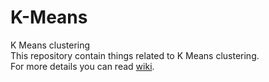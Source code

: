 # K-Means
K Means clustering <br>
This repository contain  things related to K Means clustering.<br>
For more details you can read [wiki](https://github.com/github4rajiv/K-Means/wiki).
